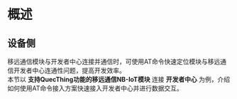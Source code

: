 # 概述

## **设备侧**
移远通信模块与开发者中心连接并通信时，可使用AT命令快速定位模块与移远通信开发者中心连通性问题，提高开发效率。  
本节以 __支持QuecThing功能的移远通信NB-IoT模块__ 连接 __开发者中心__ 为例，介绍如何使用AT命令接入方案快速接入开发者中心并进行数据交互。

